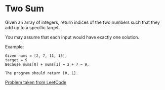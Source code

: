 # Two Sum

Given an array of integers, return indices of the two numbers such that they add up to a specific target.

You may assume that each input would have exactly one solution.

Example:

```
Given nums = [2, 7, 11, 15], 
target = 9
Because nums[0] + nums[1] = 2 + 7 = 9,

The program should return [0, 1].
```

[Problem taken from LeetCode](https://leetcode.com/problems/two-sum/)
